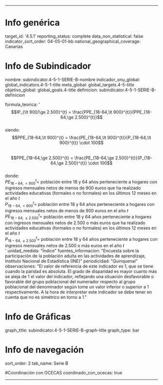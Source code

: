 ---

# Info genérica
target_id: '4.5.1'
reporting_status: complete
data_non_statistical: false
indicator_sort_order: 04-05-01-bb
national_geographical_coverage: Canarias

# Info de Subindicador
nombre: subindicator.4-5-1-SERIE-B-nombre
indicador_onu_global: global_indicators.4-5-1-title
meta_global: global_targets.4-5-title
objetivo_global: global_goals.4-title
definicion: subindicator.4-5-1-SERIE-B-definicion

formula_teorica: '$$IP_{\lt 900/\ge 2.500}^{t} = \frac{PPE_{18-64,\lt 900}^{t}}{PPE_{18-64,\ge 2.500}^{t}}$$ <br>
siendo: <br> 
$$PPE_{18-64,\lt 900}^{t} = \frac{PE_{18-64,\lt 900}^{t}}{P_{18-64,\lt 900}^{t}}  \cdot 100$$ <br>
$$PPE_{18-64,\ge 2.500}^{t} = \frac{PE_{18-64,\ge 2.500}^{t}}{P_{18-64,\ge 2.500}^{t}}  \cdot 100$$ <br>
donde: <br>
$PE_{18-64,\lt 900}^{t} =$ población entre 18 y 64 años perteneciente a hogares con ingresos mensuales netos de menos de 900 euros que ha realizado actividades educativas (formales o no formales) en los últimos 12 meses en el año $t$ <br>
$P_{18-64,\lt 900}^{t} =$ población entre 18 y 64 años perteneciente a hogares con ingresos mensuales netos de menos de 900 euros en el año $t$<br>
$PE_{18-64,\ge 2.500}^{t} =$ población entre 18 y 64 años perteneciente a hogares con ingresos mensuales netos de 2.500 o más euros que ha realizado actividades educativas (formales o no formales) en los últimos 12 meses en el año $t$ <br>
$P_{18-64,\ge 2.500}^{t} =$ población entre 18 y 64 años perteneciente a hogares con ingresos mensuales netos de 2.500 o más euros en el año $t$<br>'
unidad_medida: "Índice"
fuentes_informacion: "Encuesta sobre la participación de la población adulta en las actividades de aprendizaje, Instituto Nacional de Estadística (INE)"
periodicidad: "Quinquenal"
observaciones: "El valor de referencia de este indicador es 1, que se tiene cuando la paridad es absoluta. El grado de disparidad es mayor cuanto más se aleja de 1 el valor del indicador, reflejando una situación desfavorable o favorable del grupo poblacional del numerador respecto al grupo poblacional del denominador según tome un valor inferior o superior a 1 respectivamente. A la hora de interpretar este indicador se debe tener en cuenta que no es simétrico en torno a 1."

# Info de Gráficas
graph_title: subindicator.4-5-1-SERIE-B-graph-title
graph_type: bar

# Info de navegación
sort_order: 2
tab_name: Serie B

#Coordinación con OCECAS
coordinado_con_ocecas: true

---